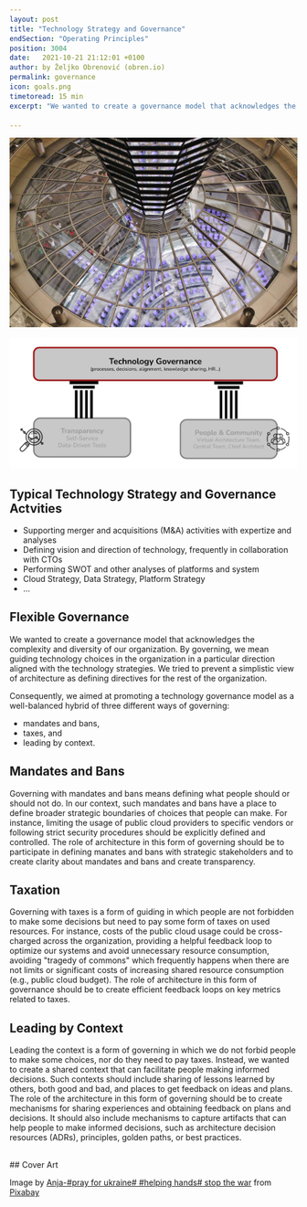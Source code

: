 ```yaml
---
layout: post
title: "Technology Strategy and Governance"
endSection: "Operating Principles"
position: 3004
date:   2021-10-21 21:12:01 +0100
author: by Željko Obrenović (obren.io)
permalink: governance
icon: goals.png
timetoread: 15 min
excerpt: "We wanted to create a governance model that acknowledges the complexity and diversity of our organization. We aimed at promoting a technology governance model as a well-balanced hybrid of three different ways of governing: mandates and bans, taxes, and leading by context."

---
```

![](assets/images/arch/parliament-366199_1920.jpg)


![](assets/images/model-governance.jpg)

## Typical Technology Strategy and Governance Actvities

* Supporting merger and acquisitions (M&A) activities with expertize and analyses
* Defining vision and direction of technology, frequently in collaboration with CTOs
* Performing SWOT and other analyses of platforms and system
* Cloud Strategy, Data Strategy, Platform Strategy
* ...

## Flexible Governance

We wanted to create a governance model that acknowledges the complexity and diversity of our organization. By governing, we mean guiding technology choices in the organization in a particular direction aligned with the technology strategies. We tried to prevent a simplistic view of architecture as defining directives for the rest of the organization.

Consequently, we aimed at promoting a technology governance model as a well-balanced hybrid of three different ways of governing:
* mandates and bans,
* taxes, and
* leading by context.


## Mandates and Bans

Governing with mandates and bans means defining what people should or should not do. In our context, such mandates and bans have a place to define broader strategic boundaries of choices that people can make. For instance, limiting the usage of public cloud providers to specific vendors or following strict security procedures should be explicitly defined and controlled. The role of architecture in this form of governing should be to participate in defining manates and bans with strategic stakeholders and to create clarity about mandates and bans and create transparency.


## Taxation

Governing with taxes is a form of guiding in which people are not forbidden to make some decisions but need to pay some form of taxes on used resources. For instance, costs of the public cloud usage could be cross-charged across the organization, providing a helpful feedback loop to optimize our systems and avoid unnecessary resource consumption, avoiding "tragedy of commons" which frequently happens when there are not limits or significant costs of increasing shared resource consumption (e.g., public cloud budget). The role of architecture in this form of governance should be to create efficient feedback loops on key metrics related to taxes.


## Leading by Context

Leading the context is a form of governing in which we do not forbid people to make some choices, nor do they need to pay taxes. Instead, we wanted to create a shared context that can facilitate people making informed decisions. Such contexts should include sharing of lessons learned by others, both good and bad, and places to get feedback on ideas and plans. The role of the architecture in this form of governing should be to create mechanisms for sharing experiences and obtaining feedback on plans and decisions. It should also include mechanisms to capture artifacts that can help people to make informed decisions, such as architecture decision resources (ADRs), principles, golden paths, or best practices.

<br>
## Cover Art

Image by <a href="https://pixabay.com/users/cocoparisienne-127419/?utm_source=link-attribution&amp;utm_medium=referral&amp;utm_campaign=image&amp;utm_content=366199">Anja-#pray for ukraine# #helping hands# stop the war</a> from <a href="https://pixabay.com/?utm_source=link-attribution&amp;utm_medium=referral&amp;utm_campaign=image&amp;utm_content=366199">Pixabay</a>
